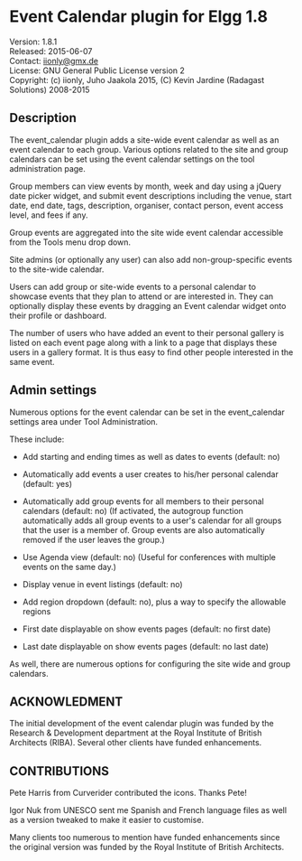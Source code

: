 Event Calendar plugin for Elgg 1.8
==================================

Version: 1.8.1  
Released: 2015-06-07  
Contact: iionly@gmx.de  
License: GNU General Public License version 2  
Copyright: (c) iionly, Juho Jaakola 2015, (C) Kevin Jardine (Radagast Solutions) 2008-2015


Description
-----------

The event_calendar plugin adds a site-wide event calendar as well as an event calendar to each group. Various options related to the site and group calendars can be set using the event calendar settings on the tool administration page.

Group members can view events by month, week and day using a jQuery date picker widget, and submit event descriptions including the venue, start date, end date, tags, description, organiser, contact person, event access level, and fees if any.

Group events are aggregated into the site wide event calendar accessible from the Tools menu drop down.

Site admins (or optionally any user) can also add non-group-specific events to the site-wide calendar.

Users can add group or site-wide events to a personal calendar to showcase events that they plan to attend or are interested in. They can optionally display these events by dragging an Event calendar widget onto their profile or dashboard.

The number of users who have added an event to their personal gallery is listed on each event page along with a link to a page that displays these users in a gallery format. It is thus easy to find other people interested in the same event.


Admin settings
--------------

Numerous options for the event calendar can be set in the event_calendar settings area under Tool Administration.

These include:

* Add starting and ending times as well as dates to events (default: no)

* Automatically add events a user creates to his/her personal calendar (default: yes)

* Automatically add group events for all members to their personal calendars (default: no) (If activated, the autogroup function automatically adds all group events to a user's calendar for all groups that the user is a member of. Group events are also automatically removed if the user leaves the group.)

* Use Agenda view (default: no) (Useful for conferences with multiple events on the same day.)

* Display venue in event listings (default: no)

* Add region dropdown (default: no), plus a way to specify the allowable regions

* First date displayable on show events pages (default: no first date)

* Last date displayable on show events pages (default: no last date)

As well, there are numerous options for configuring the site wide and group calendars.


ACKNOWLEDMENT
-------------

The initial development of the event calendar plugin was funded by the Research & Development department at the Royal Institute of British Architects (RIBA). Several other clients have funded enhancements.


CONTRIBUTIONS
-------------

Pete Harris from Curverider contributed the icons. Thanks Pete!

Igor Nuk from UNESCO sent me Spanish and French language files as well as a version tweaked to make it easier to customise.

Many clients too numerous to mention have funded enhancements since the original version was funded by the Royal Institute of British Architects.
